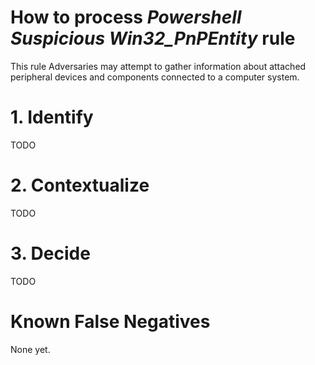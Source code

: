 # How to process *Powershell Suspicious Win32_PnPEntity* rule
This rule Adversaries may attempt to gather information about attached peripheral devices and components connected to a computer system.

# 1. Identify
TODO

# 2. Contextualize
TODO

# 3. Decide
TODO

# Known False Negatives
None yet.
